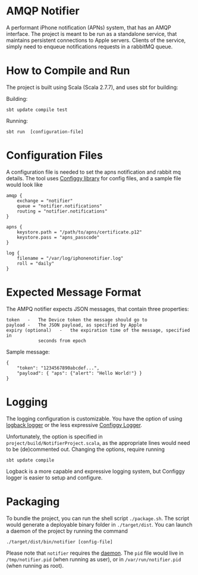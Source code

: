 AMQP Notifier
========================

A performant iPhone notification (APNs) system, that has an AMQP interface.
The project is meant to be run as a standalone service, that maintains
persistent connections to Apple servers.  Clients of the service, simply need
to enqueue notifications requests in a rabbitMQ queue.

How to Compile and Run
=========================

The project is built using Scala (Scala 2.7.7), and uses sbt for building:

Building:

    sbt update compile test

Running:

    sbt run  [configuration-file]

Configuration Files
=======================

A configuration file is needed to set the apns notification and rabbit mq
details.  The tool uses [Configgy library](http://www.lag.net/configgy/) for
config files, and a sample file would look like

    amqp {
        exchange = "notifier"
        queue = "notifier.notifications"
        routing = "notifier.notifications"
    }

    apns {
        keystore.path = "/path/to/apns/certificate.p12"
        keystore.pass = "apns_passcode"
    }

    log {
        filename = "/var/log/iphonenotifier.log"
        roll = "daily"
    }

Expected Message Format
=========================

The AMPQ notifier expects JSON messages, that contain three properties:

    token   -   The Device token the message should go to
    payload -   The JSON payload, as specified by Apple
    expiry (optional)   -   the expiration time of the message, specified in
                seconds from epoch

Sample message:

    {
        "token": "1234567890abcdef...",
        "payload": { "aps": {"alert": "Hello World!"} }
    }

Logging
=======================

The logging configuration is customizable.  You have the option of using
[logback logger](http://logback.qos.ch/) or the less expressive [Configgy
Logger](http://www.lag.net/configgy/).

Unfortunately, the option is specified in
`project/build/NotifierProject.scala`, as the appropriate lines would need to
be (de)commented out.  Changing the options, require running

    sbt update compile

Logback is a more capable and expressive logging system, but Configgy logger
is easier to setup and configure.

Packaging
=======================

To bundle the project, you can run the shell script `./package.sh`.  The
script would generate a deployable binary folder in `./target/dist`.  You can
launch a daemon of the project by running the command

    ./target/dist/bin/notifier [config-file]

Please note that `notifier` requires the [daemon](http://libslack.org/daemon/).  The `pid` file
would live in `/tmp/notifier.pid` (when running as user), or in
`/var/run/notifier.pid` (when running as root).
